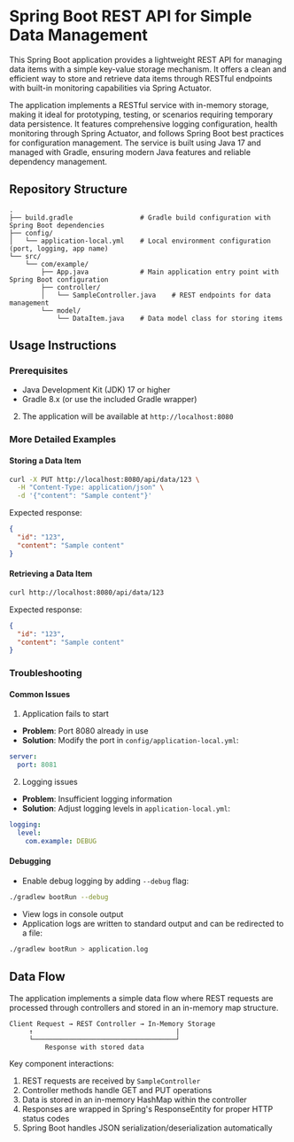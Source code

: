 # Spring Boot REST API for Simple Data Management

This Spring Boot application provides a lightweight REST API for managing data items with a simple key-value storage mechanism. It offers a clean and efficient way to store and retrieve data items through RESTful endpoints with built-in monitoring capabilities via Spring Actuator.

The application implements a RESTful service with in-memory storage, making it ideal for prototyping, testing, or scenarios requiring temporary data persistence. It features comprehensive logging configuration, health monitoring through Spring Actuator, and follows Spring Boot best practices for configuration management. The service is built using Java 17 and managed with Gradle, ensuring modern Java features and reliable dependency management.

## Repository Structure
```
.
├── build.gradle                 # Gradle build configuration with Spring Boot dependencies
├── config/
│   └── application-local.yml    # Local environment configuration (port, logging, app name)
└── src/
    └── com/example/
        ├── App.java             # Main application entry point with Spring Boot configuration
        ├── controller/
        │   └── SampleController.java    # REST endpoints for data management
        └── model/
            └── DataItem.java    # Data model class for storing items
```

## Usage Instructions

### Prerequisites
- Java Development Kit (JDK) 17 or higher
- Gradle 8.x (or use the included Gradle wrapper)

2. The application will be available at `http://localhost:8080`

### More Detailed Examples

#### Storing a Data Item
```bash
curl -X PUT http://localhost:8080/api/data/123 \
  -H "Content-Type: application/json" \
  -d '{"content": "Sample content"}'
```

Expected response:
```json
{
  "id": "123",
  "content": "Sample content"
}
```

#### Retrieving a Data Item
```bash
curl http://localhost:8080/api/data/123
```

Expected response:
```json
{
  "id": "123",
  "content": "Sample content"
}
```

### Troubleshooting

#### Common Issues

1. Application fails to start
- **Problem**: Port 8080 already in use
- **Solution**: Modify the port in `config/application-local.yml`:
```yaml
server:
  port: 8081
```

2. Logging issues
- **Problem**: Insufficient logging information
- **Solution**: Adjust logging levels in `application-local.yml`:
```yaml
logging:
  level:
    com.example: DEBUG
```

#### Debugging
- Enable debug logging by adding `--debug` flag:
```bash
./gradlew bootRun --debug
```
- View logs in console output
- Application logs are written to standard output and can be redirected to a file:
```bash
./gradlew bootRun > application.log
```

## Data Flow

The application implements a simple data flow where REST requests are processed through controllers and stored in an in-memory map structure.

```ascii
Client Request → REST Controller → In-Memory Storage
     ↑                                    |
     └────────────────────────────────────┘
         Response with stored data
```

Key component interactions:
1. REST requests are received by `SampleController`
2. Controller methods handle GET and PUT operations
3. Data is stored in an in-memory HashMap within the controller
4. Responses are wrapped in Spring's ResponseEntity for proper HTTP status codes
5. Spring Boot handles JSON serialization/deserialization automatically
